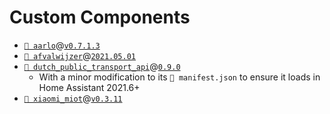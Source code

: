 # Custom Components

- [`📁 aarlo`](https://github.com/twrecked/hass-aarlo)@[`v0.7.1.3`](https://github.com/twrecked/hass-aarlo/releases/tag/v0.7.1.3)
- [`📁 afvalwijzer`](https://github.com/xirixiz/homeassistant-afvalwijzer)@[`2021.05.01`](https://github.com/xirixiz/homeassistant-afvalwijzer/releases/tag/2021.05.01)
- [`📁 dutch_public_transport_api`](https://github.com/Juvawa/HomeAssistant9292OvApiSensor)@[`0.9.0`](https://github.com/Juvawa/HomeAssistant9292OvApiSensor/releases/tag/0.9.0)
  - With a minor modification to its `📄 manifest.json` to ensure it loads in Home Assistant 2021.6+
- [`📁 xiaomi_miot`](https://github.com/al-one/hass-xiaomi-miot)@[`v0.3.11`](https://github.com/al-one/hass-xiaomi-miot/releases/tag/v0.3.11)
